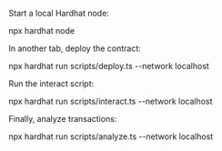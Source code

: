 Start a local Hardhat node:

npx hardhat node


In another tab, deploy the contract:

npx hardhat run scripts/deploy.ts --network localhost


Run the interact script:

npx hardhat run scripts/interact.ts --network localhost


Finally, analyze transactions:

npx hardhat run scripts/analyze.ts --network localhost
